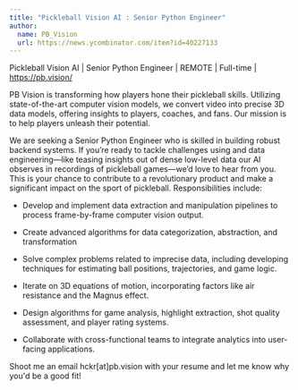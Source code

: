 ```yaml
---
title: "Pickleball Vision AI : Senior Python Engineer"
author:
  name: PB_Vision
  url: https://news.ycombinator.com/item?id=40227133
---
```

Pickleball Vision AI | Senior Python Engineer | REMOTE | Full-time | <a href="https:&#x2F;&#x2F;pb.vision&#x2F;" rel="nofollow">https:&#x2F;&#x2F;pb.vision&#x2F;</a>

PB Vision is transforming how players hone their pickleball skills. Utilizing state-of-the-art computer vision models, we convert video into precise 3D data models, offering insights to players, coaches, and fans. Our mission is to help players unleash their potential.

We are seeking a Senior Python Engineer who is skilled in building robust backend systems. If you’re ready to tackle challenges using and data engineering—like teasing insights out of dense low-level data our AI observes in recordings of pickleball games—we’d love to hear from you. This is your chance to contribute to a revolutionary product and make a significant impact on the sport of pickleball. Responsibilities include:

- Develop and implement data extraction and manipulation pipelines to process frame-by-frame computer vision output.

- Create advanced algorithms for data categorization, abstraction, and transformation

- Solve complex problems related to imprecise data, including developing techniques for estimating ball positions, trajectories, and game logic.

- Iterate on 3D equations of motion, incorporating factors like air resistance and the Magnus effect.

- Design algorithms for game analysis, highlight extraction, shot quality assessment, and player rating systems.

- Collaborate with cross-functional teams to integrate analytics into user-facing applications.

Shoot me an email hckr[at]pb.vision with your resume and let me know why you&#x27;d be a good fit!
